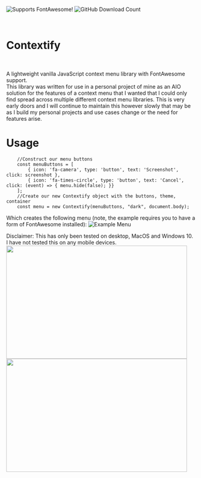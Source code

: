 <p float="left>
 <a href="https://fontawesome.com/">
  <img alt="Supports FontAwesome!" src="https://img.shields.io/badge/supports-fontawesome-blue?style=for-the-badge" style="display: inline-block;">
 </a>
 <img alt="GitHub Download Count" src="https://img.shields.io/github/downloads/jacoobia/Contextify/total?style=for-the-badge" style="display: inline-block;">
</p>

<br/>

# Contextify

<br/>

A lightweight vanilla JavaScript context menu library with FontAwesome support. <br/>
This library was written for use in a personal project of mine as an AIO solution for the features of a context menu that I wanted that I could only find spread across multiple different context menu libraries. This is very early doors and I will continue to maintain this however slowly that may be as I build my personal projects and use cases change or the need for features arise.

# Usage

```
    //Construct our menu buttons 
    const menuButtons = [
        { icon: 'fa-camera', type: 'button', text: 'Screenshot', click: screenshot },
        { icon: 'fa-times-circle', type: 'button', text: 'Cancel', click: (event) => { menu.hide(false); }}
    ];
    //Create our new Contextify object with the buttons, theme, container
    const menu = new Contextify(menuButtons, "dark", document.body);
```

Which creates the following menu (note, the example requires you to have a form of FontAwesome installed):
![Example Menu](https://by3301files.storage.live.com/y4meHtRWf5VBnb5SxLdxHbo-apkdGGw8MCFqGiW-T7sUl7KSlJkkWMDMwZeTXBDCFw7qZqbCUZ58hPljmvqTTxu7mm819PPWu_PpmtJLw-rXW50bzstHEQotokCZgFbU6Wy4lYt2824E7pbUON25EnoqboF1ASE8-c7OwIgUp_8P-HdzcGSOcxR_Lb7K-f5JY2K?width=252&height=84&cropmode=none)

                                                   
Disclaimer: This has only been tested on desktop, MacOS and Windows 10. I have not tested this on any mobile devices.
<img src="https://user-images.githubusercontent.com/15943248/128567733-a9b1c10d-6bcd-4015-ae76-946c58738626.png" width="480" height="300" /> <img src="https://user-images.githubusercontent.com/15943248/128567735-3a9402fe-8b84-46d7-add9-6e63a6ffa5cc.PNG" width="480" height="300" />
